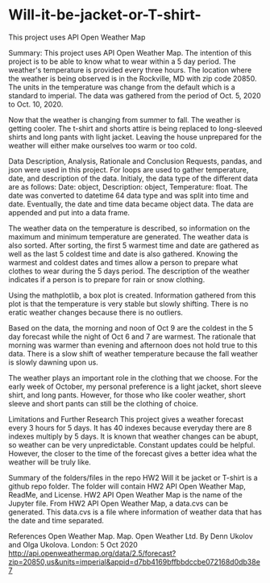 # Will-it-be-jacket-or-T-shirt-
This project uses API Open Weather Map

Summary:
This project uses API Open Weather Map. The intention of this project is to be able to know what to wear within a 5 day period. The weather's temperature is provided every three hours. The location where the weather is being observed is in the Rockville, MD with zip code 20850. The units in the temperature was change from the default which is a standard to imperial. The data was gathered from the period of Oct. 5, 2020 to Oct. 10, 2020. 

Now that the weather is changing from summer to fall. The weather is getting cooler. The t-shirt and shorts attire is being replaced to long-sleeved shirts and long pants with light jacket. Leaving the house unprepared for the weather will either make ourselves too warm or too cold.

Data Description, Analysis, Rationale and Conclusion
Requests, pandas, and json were used in this project. For loops are used to gather temperature, date, and description of the data. Initialy, the data type of the different data are as follows: Date: object, Description: object, Temperature: float. The date was converted to datetime 64 data type and was split into time and date. Eventually, the date and time data became object data. The data are appended and put into a data frame. 

The weather data on the temperature is described, so information on the maximum and minimum temperature are generated. The weather data is also sorted. After sorting, the first 5 warmest time and date are gathered as well as the last 5 coldest time and date is also gathered. Knowing the warmest and coldest dates and times allow a person to prepare what clothes to wear during the 5 days period. The description of the weather indicates if a person is to prepare for rain or snow clothing.

Using the mathplotlib, a box plot is created. Information gathered from this plot is that the temperature is very stable but slowly shifting. There is no eratic weather changes because there is no outliers.

Based on the data, the morning and noon of Oct 9 are the coldest in the 5 day forecast while the night of Oct 6 and 7 are warmest.  The rationale that morning was warmer than evening and afternoon does not hold true to this data. There is a slow shift of weather temperature because the fall weather is slowly dawning upon us. 

The weather plays an important role in the clothing that we choose. For the early week of October, my personal preference is a light jacket, short sleeve shirt, and long pants. However, for those who like cooler weather, short sleeve and short pants can still be the clothing of choice.

Limitations and Further Research
This project gives a weather forecast every 3 hours for 5 days. It has 40 indexes because everyday there are 8 indexes multiply by 5 days. It is known that weather changes can be abupt, so weather can be very unpredictable. Constant updates could be helpful. However, the closer to the time of the forecast gives a better idea what the weather will be truly like.

Summary of the folders/files in the repo
HW2 Will it be jacket or T-shirt is a github repo folder. The folder will contain HW2 API Open Weather Map, ReadMe, and License. HW2 API Open Weather Map is the name of the Jupyter file. From HW2 API Open Weather Map, a data.cvs can be generated. This data.cvs is a file where information of weather data that has the date and time separated.

References
Open Weather Map. Map. Open Weather Ltd. By Denn Ukolov and Olga Ukolova. London: 5 Oct 2020 <http://api.openweathermap.org/data/2.5/forecast?zip=20850,us&units=imperial&appid=d7bb4169bffbbdccbe072168d0db38e7>





